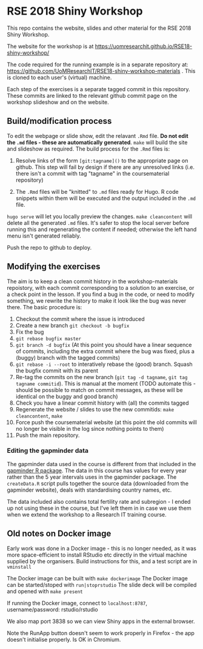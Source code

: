 # RSE 2018 Shiny Workshop

This repo contains the website,  slides and other material for the RSE 2018 Shiny Workshop.

The website for the workshop is at https://uomresearchit.github.io/RSE18-shiny-workshop/

The code required for the running example is in a separate repository at: https://github.com/UoMResearchIT/RSE18-shiny-workshop-materials . This is cloned to each user's (virtual) machine.

Each step of the exercises is a separate tagged commit in this repository.  These commits are linked to the relevant github commit page on the workshop slideshow and on the website.

## Build/modification process

To edit the webpage or slide show, edit the relavant `.Rmd` file.  **Do not edit the `.md` files - these are automatically generated**.  `make` will build the site and slideshow as required.  The build process for the `.Rmd` files is:

1. Resolve links of the form `[git:tagname]()` to the appropriate page on github.  This step will fail by design if there are any unresolved links (i.e. there isn't a commit with tag "tagname" in the coursematerial repository)

2. The `.Rmd` files will be "knitted" to `.md` files ready for Hugo.  R code snippets within them will be executed and the output included in the `.md` file.

`hugo serve` will let you locally preview the changes.  `make cleancontent` will delete all the generated `.md` files.  It's safer to stop the local server before running this and regenerating the content if needed; otherwise the left hand menu isn't generated reliably.

Push the repo to github to deploy.

## Modifying the exercises

The aim is to keep a clean commit history in the workshop-materials repoistory, with each commit corresponding to a solution to an exercise, or a check point in the lesson.   If you find a bug in the code, or need to modify something, we rewrite the history to make it look like the bug was never there. The basic procedure is:

1. Checkout the commit where the issue is introduced
2. Create a new branch `git checkout -b bugfix`
3. Fix the bug
4. `git rebase bugfix master`
5. `git branch -d bugfix` (At this point you should have a linear sequence of commits, including the extra commit where the bug was fixed, plus a (buggy) branch with the tagged commits)
5. `git rebase -i --root` to interatively rebase the (good) branch.  Squash the bugfix commit with its parent
6. Re-tag the commits on the new branch (`git tag -d tagname`, `git tag tagname commitid`).  This is manual at the moment (TODO automate this - should be possible to match on commit messages, as these will be identical on the buggy and good branch)
7. Check you have a linear commit history with (all) the commits tagged
7. Regenerate the website / slides to use the new commitids: `make cleancontent`, `make`
8. Force push the coursematerial website (at this point the old commits will no longer be visible in the log since nothing points to them)
9. Push the main repository.

### Editing the gapminder data

The gapminder data used in the course is different from that included in the [gapminder R package](https://cran.r-project.org/web/packages/gapminder/index.html).  The data in this course has values for every year rather than the 5 year intervals uses in the gapminder package.  The `createData.R` script pulls together the source data (downloaded from the gapminder website), deals with standardising country names, etc.

The data included also contains total fertility rate and subregion - I ended up not using these in the course, but I've left them in in case we use them when we extend the workshop to a Research IT training course.

## Old notes on Docker image

Early work was done in a Docker image - this is no longer needed, as it was more space-efficient to install RStudio etc directly in the virtual machine supplied by the organisers.  Build instructions for this, and a test script are in `vminstall`

The Docker image can be built with `make dockerimage`
The Docker image can be started/stoped with `run|stoprstudio`
The slide deck will be compiled and opened with `make present`

If running the Docker image, connect to `localhost:8787`, username/password: rstudio/rstudio

We also map port 3838 so we can view Shiny apps in the external browser.

Note the RunApp button doesn't seem to work properly in Firefox - the app doesn't initialise properly.   Is OK in Chromium.


